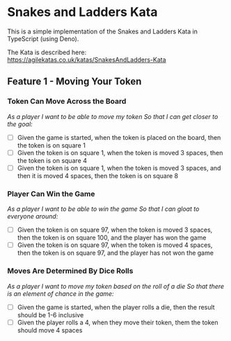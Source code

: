 # Snakes and Ladders Kata
This is a simple implementation of the Snakes and Ladders Kata in TypeScript (using Deno).

The Kata is described here: https://agilekatas.co.uk/katas/SnakesAndLadders-Kata

## Feature 1 - Moving Your Token
### Token Can Move Across the Board
*As a player I want to be able to move my token So that I can get closer to the goal:*

- [ ] Given the game is started, when the token is placed on the board, then the token is on square 1
- [ ] Given the token is on square 1, when the token is moved 3 spaces, then the token is on square 4
- [ ] Given the token is on square 1, when the token is moved 3 spaces, and then it is moved 4 spaces, then the token is 
on square 8

### Player Can Win the Game
*As a player I want to be able to win the game So that I can gloat to everyone around:*

- [ ] Given the token is on square 97, when the token is moved 3 spaces, then the token is on square 100, and the player
has won the game
- [ ] Given the token is on square 97, when the token is moved 4 spaces, then the token is on square 97, and the player
has not won the game

### Moves Are Determined By Dice Rolls
*As a player I want to move my token based on the roll of a die So that there is an element of chance in the game:*

- [ ] Given the game is started, when the player rolls a die, then the result should be 1-6 inclusive
- [ ] Given the player rolls a 4, when they move their token, them the token should move 4 spaces
